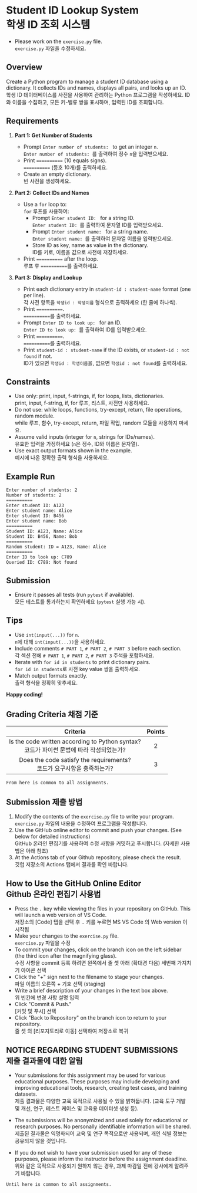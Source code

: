 # Student ID Lookup System<br>학생 ID 조회 시스템

* Please work on the `exercise.py` file.<br>`exercise.py` 파일을 수정하세요.

## Overview
Create a Python program to manage a student ID database using a dictionary. It collects IDs and names, displays all pairs, and looks up an ID.
<br>학생 ID 데이터베이스를 사전을 사용하여 관리하는 Python 프로그램을 작성하세요. ID와 이름을 수집하고, 모든 키-밸류 쌍을 표시하며, 입력된 ID를 조회합니다.

## Requirements
1. **Part 1: Get Number of Students**
   - Prompt `Enter number of students: ` to get an integer `n`.
   <br>`Enter number of students: `를 출력하여 정수 `n`을 입력받으세요.
   - Print `==========` (10 equals signs).
   <br>`==========` (등호 10개)를 출력하세요.
   - Create an empty dictionary.
   <br>빈 사전을 생성하세요.

2. **Part 2: Collect IDs and Names**
   - Use a `for` loop to:
   <br>`for` 루프를 사용하여:
     - Prompt `Enter student ID: ` for a string ID.
     <br>`Enter student ID: `를 출력하여 문자열 ID를 입력받으세요.
     - Prompt `Enter student name: ` for a string name.
     <br>`Enter student name: `를 출력하여 문자열 이름을 입력받으세요.
     - Store ID as key, name as value in the dictionary.
     <br>ID를 키로, 이름을 값으로 사전에 저장하세요.
   - Print `==========` after the loop.
   <br>루프 후 `==========`를 출력하세요.

3. **Part 3: Display and Lookup**
   - Print each dictionary entry in `student-id : student-name` format (one per line).
   <br>각 사전 항목을 `학생id : 학생이름` 형식으로 출력하세요 (한 줄에 하나씩).
   - Print `==========`.
   <br>`==========`를 출력하세요.
   - Prompt `Enter ID to look up: ` for an ID.
   <br>`Enter ID to look up: `를 출력하여 ID를 입력받으세요.
   - Print `==========`.
   <br>`==========`를 출력하세요.
   - Print `student-id : student-name` if the ID exists, or `student-id : not found` if not.
   <br>ID가 있으면 `학생id : 학생이름`을, 없으면 `학생id : not found`를 출력하세요.

## Constraints
- Use only: print, input, f-strings, if, for loops, lists, dictionaries.
<br>print, input, f-string, if, for 루프, 리스트, 사전만 사용하세요.
- Do not use: while loops, functions, try-except, return, file operations, random module.
<br>while 루프, 함수, try-except, return, 파일 작업, random 모듈을 사용하지 마세요.
- Assume valid inputs (integer for `n`, strings for IDs/names).
<br>유효한 입력을 가정하세요 (`n`은 정수, ID와 이름은 문자열).
- Use exact output formats shown in the example.
<br>예시에 나온 정확한 출력 형식을 사용하세요.

## Example Run
```
Enter number of students: 2
Number of students: 2
==========
Enter student ID: A123
Enter student name: Alice
Enter student ID: B456
Enter student name: Bob
==========
Student ID: A123, Name: Alice
Student ID: B456, Name: Bob
==========
Random student: ID = A123, Name: Alice
==========
Enter ID to look up: C789
Queried ID: C789: Not found
```

## Submission
- Ensure it passes all tests (run `pytest` if available).
<br>모든 테스트를 통과하는지 확인하세요 (`pytest` 실행 가능 시).

## Tips
- Use `int(input(...))` for `n`.
<br>`n`에 대해 `int(input(...))`을 사용하세요.
- Include comments `# PART 1`, `# PART 2`, `# PART 3` before each section.
<br>각 섹션 전에 `# PART 1`, `# PART 2`, `# PART 3` 주석을 포함하세요.
- Iterate with `for id in students` to print dictionary pairs.
<br>`for id in students`로 사전 key value 쌍을 출력하세요.
- Match output formats exactly.
<br>출력 형식을 정확히 맞추세요.

__Happy coding!__

## Grading Criteria 채점 기준

| Criteria | Points |
|:--------:|:------:|
| Is the code written according to Python syntax?<br>코드가 파이썬 문법에 따라 작성되었는가? | 2 |
| Does the code satisfy the requirements?<br>코드가 요구사항을 충족하는가? | 3 |

``From here is common to all assignments.``

## Submission 제출 방법

1. Modify the contents of the `exercise.py` file to write your program.<br>`exercise.py` 파일의 내용을 수정하여 프로그램을 작성합니다.
2. Use the GitHub online editor to commit and push your changes. (See below for detailed instructions)<br>GitHub 온라인 편집기를 사용하여 수정 사항을 커밋하고 푸시합니다. (자세한 사용법은 아래 참조)
3. At the Actions tab of your Github repository, please check the result.<br>깃헙 저장소의 Actions 탭에서 결과를 확인 바랍니다.

## How to Use the GitHub Online Editor<br>Github 온라인 편집기 사용법

* Press the <kbd>.</kbd> key while viewing the files in your repository on GitHub. This will launch a web version of VS Code.<br>저장소의 [Code] 탭을 선택 후 <kbd>.</kbd> 키를 누르면 MS VS Code 의 Web version 이 시작됨
* Make your changes to the `exercise.py` file.<br>`exercise.py` 파일을 수정
* To commit your changes, click on the branch icon on the left sidebar (the third icon after the magnifying glass).<br>수정 사항을 commit 등록 하려면 왼쪽에서 줄 셋 아래 (확대경 다음) 세번째 가지치기 아이콘 선택
* Click the "+" sign next to the filename to stage your changes.<br>파일 이름의 오른쪽 + 기호 선택 (staging)
* Write a brief description of your changes in the text box above.<br>위 빈칸에 변경 사항 설명 입력
* Click "Commit & Push."<br>[커밋 및 푸시] 선택
* Click "Back to Repository" on the branch icon to return to your repository.<br>줄 셋 의 [리포지토리로 이동] 선택하여 저장소로 복귀

## NOTICE REGARDING STUDENT SUBMISSIONS<br>제출 결과물에 대한 알림

* Your submissions for this assignment may be used for various educational purposes. These purposes may include developing and improving educational tools, research, creating test cases, and training datasets.<br>제출 결과물은 다양한 교육 목적으로 사용될 수 있을 밝혀둡니다. (교육 도구 개발 및 개선, 연구, 테스트 케이스 및 교육용 데이터셋 생성 등).

* The submissions will be anonymized and used solely for educational or research purposes. No personally identifiable information will be shared.<br>제출된 결과물은 익명화되어 교육 및 연구 목적으로만 사용되며, 개인 식별 정보는 공유되지 않을 것입니다.

* If you do not wish to have your submission used for any of these purposes, please inform the instructor before the assignment deadline.<br>위와 같은 목적으로 사용되기 원하지 않는 경우, 과제 마감일 전에 강사에게 알려주기 바랍니다.

``Until here is common to all assignments.``
